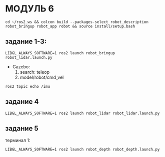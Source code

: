 # МОДУЛЬ 6
```
cd ~/ros2_ws && colcon build --packages-select robot_description robot_bringup robot_app robot && source install/setup.bash
```

## задание 1-3:
```
LIBGL_ALWAYS_SOFTWARE=1 ros2 launch robot_bringup robot_lidar.launch.py
```

- Gazebo:
    1. search: teleop  
    2. model/robot/cmd_vel

```
ros2 topic echo /imu
```

## задание 4
```
LIBGL_ALWAYS_SOFTWARE=1 ros2 launch robot_lidar robot_lidar.launch.py
```

## задание 5
терминал 1:
```
LIBGL_ALWAYS_SOFTWARE=1 ros2 launch robot_depth robot_depth.launch.py
```
